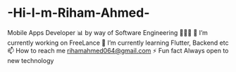 # -Hi-I-m-Riham-Ahmed-
  Mobile Apps Developer 📊 by way of Software Engineering 👨🏼‍💻      🔭 I’m currently working on FreeLance      🌱 I’m currently learning Flutter, Backend etc      📫 How to reach me rihamahmed064@gmail.com      ⚡ Fun fact Always open to new technology
